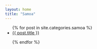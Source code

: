 ```yaml
---
layout: home
title: "Samoa"
---
```


<ul>
{% for post in site.categories.samoa %}

<li>
  <a href="{{ site.url }}{{ post.url }}">{{ post.title }}</a>
</li>
  
{% endfor %}
</ul>